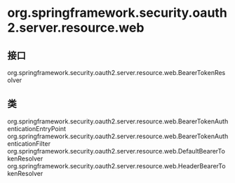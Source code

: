 # org.springframework.security.oauth2.server.resource.web

## 接口

org.springframework.security.oauth2.server.resource.web.BearerTokenResolver

## 类

org.springframework.security.oauth2.server.resource.web.BearerTokenAuthenticationEntryPoint
org.springframework.security.oauth2.server.resource.web.BearerTokenAuthenticationFilter
org.springframework.security.oauth2.server.resource.web.DefaultBearerTokenResolver
org.springframework.security.oauth2.server.resource.web.HeaderBearerTokenResolver




